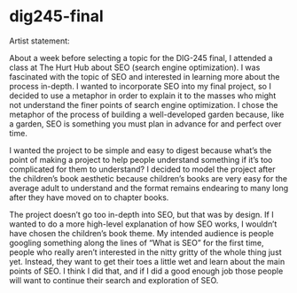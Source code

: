 # dig245-final

Artist statement:

About a week before selecting a topic for the DIG-245 final, I attended a class at The Hurt Hub about SEO (search engine optimization). I was fascinated with the topic of SEO and interested in learning more about the process in-depth. I wanted to incorporate SEO into my final project, so I decided to use a metaphor in order to explain it to the masses who might not understand the finer points of search engine optimization. I chose the metaphor of the process of building a well-developed garden because, like a garden, SEO is something you must plan in advance for and perfect over time.

I wanted the project to be simple and easy to digest because what’s the point of making a project to help people understand something if it’s too complicated for them to understand? I decided to model the project after the children’s book aesthetic because children’s books are very easy for the average adult to understand and the format remains endearing to many long after they have moved on to chapter books.

The project doesn’t go too in-depth into SEO,  but that was by design. If I wanted to do a more high-level explanation of how SEO works, I wouldn’t have chosen the children’s book theme. My intended audience is people googling something along the lines of “What is SEO” for the first time, people who really aren’t interested in the nitty gritty of the whole thing just yet. Instead, they want to get their toes a little wet and learn about the main points of SEO. I think I did that, and if I did a good enough job those people will want to continue their search and exploration of SEO.
